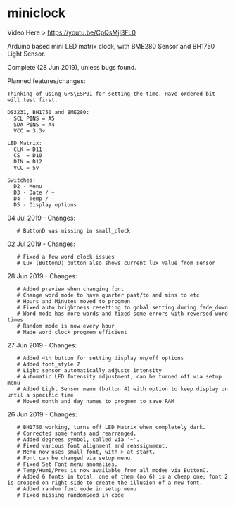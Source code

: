 # miniclock
Video Here > https://youtu.be/CpQsMjI3FL0

Arduino based mini LED matrix clock, with BME280 Sensor and BH1750 Light Sensor.

Complete (28 Jun 2019), unless bugs found.

Planned features/changes:

    Thinking of using GPS\ESP01 for setting the time. Have ordered bit will test first.

~~~~~~~~~~~~~~~~~~~~~~~~ CONNECTING IT ALL UP ~~~~~~~~~~~~~~~~~~~~~~~~
DS3231, BH1750 and BME280:
  SCL PINS = A5
  SDA PINS = A4
  VCC = 3.3v

LED Matrix:
  CLK = D11
  CS  = D10
  DIN = D12
  VCC = 5v

Switches:
  D2 - Menu
  D3 - Date / +
  D4 - Temp / -
  D5 - Display options
~~~~~~~~~~~~~~~~~~~~~~~~~~~~~~~~~~~~~~~~~~~~~~~~~~~~~~~~~~~~~~~~~~~~~~~~

04 Jul 2019 - Changes:

       # ButtonD was missing in small_clock

02 Jul 2019 - Changes:

       # Fixed a few word clock issues
       # Lux (ButtonD) button also shows current lux value from sensor

28 Jun 2019 - Changes:

       # Added preview when changing font
       # Change word mode to have quarter past/to and mins to etc
       # Hours and Minutes moved to progmen
       # Fixed auto brightness resetting to gobal setting during fade_down
       # Word mode has more words and fixed some errors with reversed word times
       # Random mode is now every hour
       # Made word clock progmem efficient

27 Jun 2019 - Changes:

       # Added 4th button for setting display on/off options
       # Added font_style 7
       # Light sensor automatically adjusts intensity
       # Automatic LED Intensity adjustment, can be turned off via setup menu
       # Added Light Sensor menu (button 4) with option to keep display on until a specific time
       # Moved month and day names to progmem to save RAM

26 Jun 2019 - Changes:

       # BH1750 working, turns off LED Matrix when completely dark.
       # Corrected some fonts and rearranged.
       # Added degrees symbol, called via '~'.
       # Fixed various font alignment and reassignment.
       # Menu now uses small font, with > at start.
       # Font can be changed via setup menu.
       # Fixed Set Font menu anomalies.
       # Temp/Humi/Pres is now available from all modes via ButtonC.
       # Added 6 fonts in total, one of them (no 6) is a cheap one; font 2 is cropped on right side to create the illusion of a new font.
       # Added random font mode in setup menu
       # Fixed missing randomSeed in code
